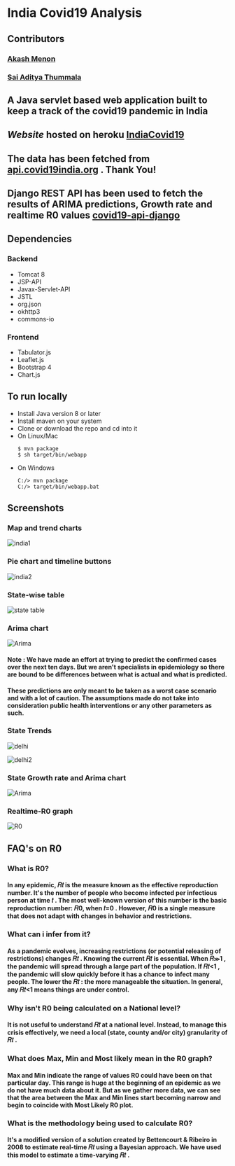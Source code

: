 # India Covid19 Analysis

## Contributors

### [Akash Menon](https://github.com/menon99)
### [Sai Aditya Thummala](https://github.com/tsaiaditya) 

## A Java servlet based web application built to keep a track of the covid19 pandemic in India

## *Website* hosted on heroku [IndiaCovid19](https://covid19-india-analysis.herokuapp.com/home)

## The data has been fetched from [api.covid19india.org](https://api.covid19india.org/) . Thank You!

## Django REST API has been used to fetch the results of ARIMA predictions, Growth rate and realtime R0 values [covid19-api-django](https://github.com/menon99/covid-django-api)

## Dependencies

### Backend

- Tomcat 8
- JSP-API
- Javax-Servlet-API
- JSTL
- org.json
- okhttp3
- commons-io

### Frontend

- Tabulator.js
- Leaflet.js
- Bootstrap 4
- Chart.js


## To run locally 
- Install Java version 8 or later
- Install maven on your system
- Clone or download the repo and cd into it
- On Linux/Mac
  ```
  $ mvn package
  $ sh target/bin/webapp
  ```
- On Windows
  ```
  C:/> mvn package
  C:/> target/bin/webapp.bat
  ```

## Screenshots

### Map and trend charts
![india1](Screenshots/sc1.png)

### Pie chart and timeline buttons
![india2](Screenshots/sc3.png)

### State-wise table
![state table](Screenshots/sc4.png)

### Arima chart
![Arima](Screenshots/sc10.png)

#### Note : We have made an effort at trying to predict the confirmed cases over the next ten days. But we aren't specialists in epidemiology so there are bound to be differences between what is actual and what is predicted.

#### These predictions are only meant to be taken as a worst case scenario and with a lot of caution. The assumptions made do not take into consideration public health interventions or any other parameters as such. 

### State Trends
![delhi](Screenshots/sc6.png)

![delhi2](Screenshots/sc7.png)

### State Growth rate and Arima chart
![Arima](Screenshots/sc8.png)

### Realtime-R0 graph
![R0](Screenshots/sc9.png)

## FAQ's on R0

### What is R0?

#### In any epidemic,  𝑅𝑡  is the measure known as the effective reproduction number. It's the number of people who become infected per infectious person at time 𝑡 . The most well-known version of this number is the basic reproduction number: 𝑅0, when  𝑡=0 . However,  𝑅0  is a single measure that does not adapt with changes in behavior and restrictions.


### What can i infer from it?

#### As a pandemic evolves, increasing restrictions (or potential releasing of restrictions) changes  𝑅𝑡 . Knowing the current  𝑅𝑡  is essential. When  𝑅≫1 , the pandemic will spread through a large part of the population. If  𝑅𝑡<1 , the pandemic will slow quickly before it has a chance to infect many people. The lower the  𝑅𝑡 : the more manageable the situation. In general, any  𝑅𝑡<1  means things are under control.

### Why isn't R0 being calculated on a National level?

#### It is not useful to understand  𝑅𝑡  at a national level. Instead, to manage this crisis effectively, we need a local (state, county and/or city) granularity of  𝑅𝑡 . 

### What does Max, Min and Most likely mean in the R0 graph?

#### Max and Min indicate the range of values R0 could have been on that particular day. This range is huge at the beginning of an epidemic as we do not have much data about it. But as we gather more data, we can see that the area between the Max and Min lines start becoming narrow and begin to coincide with Most Likely R0 plot.

### What is the methodology being used to calculate R0?

#### It's a modified version of a solution created by Bettencourt & Ribeiro in 2008 to estimate real-time  𝑅𝑡  using a Bayesian approach. We have used this model to estimate a time-varying  𝑅𝑡 . 

